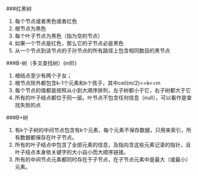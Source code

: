 ###红黑树
1. 每个节点或者黑色或者红色
2. 根节点为黑色
3. 每个叶子节点为黑色（指为空的节点）
4. 如果一个节点是红色，那么它的子节点必是黑色
5. 从一个节点到该节点的子孙节点的所有路径上包含相同数目的黑节点

###B-树（多叉查找树）(m阶)
1. 根结点至少有两个子女；
2. 根节点除外都包含k-1个元素和k个孩子，其中ceil(m/2)<=k<=m
3. 每个节点的值都是按照从小到大顺序排列，左子树都小于它，右子树都大于它
4. 所有的叶子结点都位于同一层。叶节点不包含任何信息（null），可以看作是查找失败的点

###B+树
1. 有k个子树的中间节点包含有k个元素，每个元素不保存数据，只用来索引，所有数据都保存在叶子节点。
2. 所有的叶子结点中包含了全部元素的信息，及指向含这些元素记录的指针，且叶子结点本身依关键字的大小自小而大顺序链接。
3. 所有的中间节点元素都同时存在于子节点，在子节点元素中是最大（或最小）元素。
